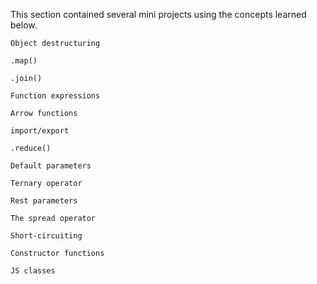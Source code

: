 This section contained several mini projects using the concepts learned below.

    Object destructuring

    .map()

    .join()

    Function expressions

    Arrow functions

    import/export

    .reduce()

    Default parameters

    Ternary operator

    Rest parameters

    The spread operator

    Short-circuiting

    Constructor functions

    JS classes
